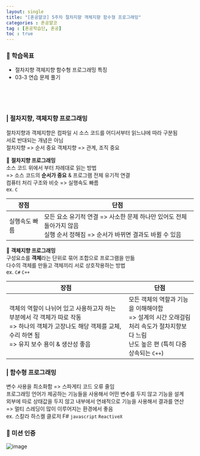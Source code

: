 ```yaml
---
layout: single
title: "[혼공얄코] 5주차 절차지향 객체지향 함수형 프로그래밍"
categories : 혼공얄코
tag : [혼공학습단, 혼공]
toc : true
---
```


### :pushpin: 학습목표
- 절차지향 객체지향 함수형 프로그래밍 특징
- 03-3 연습 문제 풀기

<br><br><br>

### | 절차지향, 객체지향 프로그래밍

절차지향과 객체지향은 컴파일 시 소스 코드를 어디서부터 읽느냐에 따라 구분됨      
서로 반대되는 개념은 아님      
절차지향 => 순서 중요
객체지향 => 관계, 조직 중요


:round_pushpin: **절차지향 프로그래밍**    
소스 코드 위에서 부터 차례대로 읽는 방법     
=> 소스 코드의 **순서가 중요** & 프로그램 전체 유기적 연결       
컴퓨터 처리 구조와 비슷 => 실행속도 빠름    
ex. ```C```

| 장점 | 단점 |
| --- | --- |
| 실행속도 빠름 | 모든 요소 유기적 연결 => 사소한 문제 하나만 있어도 전체 돌아가지 않음<br>실행 순서 정해짐 => 순서가 바뀌면 결과도 바뀔 수 있음 |

:round_pushpin: **객체지향 프로그래밍**     
구성요소를 **객체**라는 단위로 묶어 조합으로 프로그램을 만듦      
다수의 객체를 만들고 객체끼리 서로 상호작용하는 방법    
ex. ```C#``` ```C++```

| 장점 | 단점 |
| --- | --- |
| 객체의 역할이 나뉘어 있고 사용하고자 하는 부분에서 각 객체가 따로 작동<br>=> 하나의 객체가 고장나도 해당 객제를 교체, 수리 하면 됨<br>=> 유지 보수 용이 & 생산성 좋음 | 모든 객체의 역할과 기능을 이해해야함 <br>=> 설계의 시간 오래걸림<br> 처리 속도가 절차지향보다 느림 <br> 난도 높은 편 (특히 다중상속되는 ```C++```)|

### | 함수형 프로그래밍

변수 사용을 최소화함 => 스파게티 코드 오류 줄임       
프로그래밍 언어가 제공하는 기능들을 사용해서 어떤 변수를 두지 않고 기능을 설계      
외부에 따로 상태값을 두지 않고 내부에서 연쇄적으로 기능을 사용해서 결과를 연산      
=> 멀티 스레딩이 많이 이루어지는 환경에서 좋음       
ex. 스칼라 하스켈 클로저 F# ```javascript``` ```ReactiveX```

### :100: 미션 인증
![image](https://user-images.githubusercontent.com/75241542/184543848-cc95d24c-376e-44ee-966f-afc1f7449d1e.png)

 






